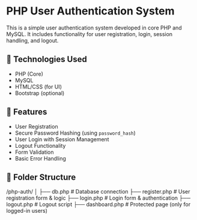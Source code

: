 # PHP User Authentication System

This is a simple user authentication system developed in core PHP and MySQL. It includes functionality for user registration, login, session handling, and logout.

## 🔧 Technologies Used

- PHP (Core)
- MySQL
- HTML/CSS (for UI)
- Bootstrap (optional)

## 📌 Features

- User Registration
- Secure Password Hashing (using `password_hash`)
- User Login with Session Management
- Logout Functionality
- Form Validation
- Basic Error Handling

## 📁 Folder Structure

/php-auth/
│
├── db.php # Database connection
├── register.php # User registration form & logic
├── login.php # Login form & authentication
├── logout.php # Logout script
├── dashboard.php # Protected page (only for logged-in users)
